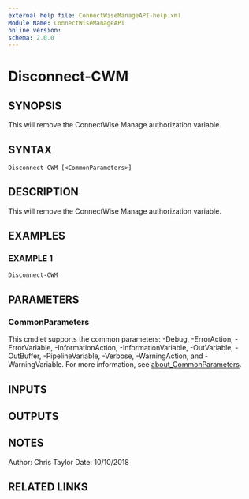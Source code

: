 ```yaml
---
external help file: ConnectWiseManageAPI-help.xml
Module Name: ConnectWiseManageAPI
online version:
schema: 2.0.0
---
```


# Disconnect-CWM

## SYNOPSIS
This will remove the ConnectWise Manage authorization variable.

## SYNTAX

```
Disconnect-CWM [<CommonParameters>]
```

## DESCRIPTION
This will remove the ConnectWise Manage authorization variable.

## EXAMPLES

### EXAMPLE 1
```powershell
Disconnect-CWM
```

## PARAMETERS

### CommonParameters
This cmdlet supports the common parameters: -Debug, -ErrorAction, -ErrorVariable, -InformationAction, -InformationVariable, -OutVariable, -OutBuffer, -PipelineVariable, -Verbose, -WarningAction, and -WarningVariable. For more information, see [about_CommonParameters](http://go.microsoft.com/fwlink/?LinkID=113216).

## INPUTS

## OUTPUTS

## NOTES
Author: Chris Taylor Date: 10/10/2018

## RELATED LINKS
